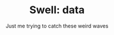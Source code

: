 ---
layout: page
permalink: /
title: "Swell: data"
subtitle: Just me trying to catch these weird waves
#subtitle: Notes about my journey through data
---